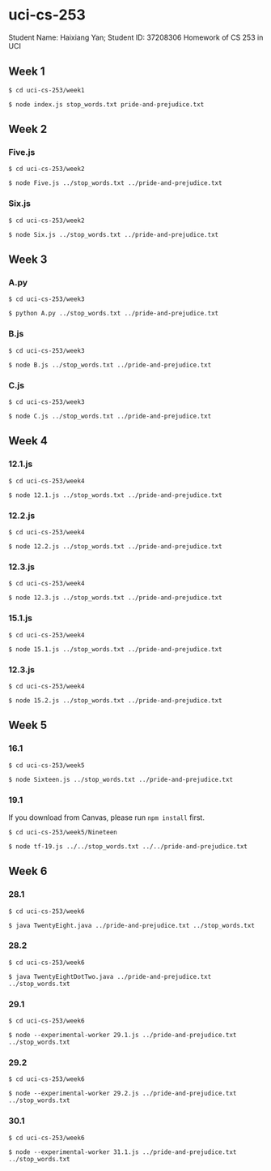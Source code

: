 # uci-cs-253

Student Name: Haixiang Yan;
Student ID: 37208306
Homework of CS 253 in UCI

## Week 1

```
$ cd uci-cs-253/week1

$ node index.js stop_words.txt pride-and-prejudice.txt
```

## Week 2

### Five.js

```
$ cd uci-cs-253/week2

$ node Five.js ../stop_words.txt ../pride-and-prejudice.txt
```

### Six.js

```
$ cd uci-cs-253/week2

$ node Six.js ../stop_words.txt ../pride-and-prejudice.txt
```

## Week 3

### A.py

```
$ cd uci-cs-253/week3

$ python A.py ../stop_words.txt ../pride-and-prejudice.txt
```

### B.js

```
$ cd uci-cs-253/week3

$ node B.js ../stop_words.txt ../pride-and-prejudice.txt
```

### C.js

```
$ cd uci-cs-253/week3

$ node C.js ../stop_words.txt ../pride-and-prejudice.txt
```

## Week 4

### 12.1.js

```
$ cd uci-cs-253/week4

$ node 12.1.js ../stop_words.txt ../pride-and-prejudice.txt
```

### 12.2.js

```
$ cd uci-cs-253/week4

$ node 12.2.js ../stop_words.txt ../pride-and-prejudice.txt
```

### 12.3.js

```
$ cd uci-cs-253/week4

$ node 12.3.js ../stop_words.txt ../pride-and-prejudice.txt
```

### 15.1.js

```
$ cd uci-cs-253/week4

$ node 15.1.js ../stop_words.txt ../pride-and-prejudice.txt
```

### 12.3.js

```
$ cd uci-cs-253/week4

$ node 15.2.js ../stop_words.txt ../pride-and-prejudice.txt
```

## Week 5

### 16.1
```
$ cd uci-cs-253/week5

$ node Sixteen.js ../stop_words.txt ../pride-and-prejudice.txt
```

### 19.1
If you download from Canvas, please run `npm install` first.

```
$ cd uci-cs-253/week5/Nineteen

$ node tf-19.js ../../stop_words.txt ../../pride-and-prejudice.txt
```

## Week 6

### 28.1

```
$ cd uci-cs-253/week6

$ java TwentyEight.java ../pride-and-prejudice.txt ../stop_words.txt
```

### 28.2

```
$ cd uci-cs-253/week6

$ java TwentyEightDotTwo.java ../pride-and-prejudice.txt ../stop_words.txt
```

### 29.1

```
$ cd uci-cs-253/week6

$ node --experimental-worker 29.1.js ../pride-and-prejudice.txt ../stop_words.txt
```

### 29.2

```
$ cd uci-cs-253/week6

$ node --experimental-worker 29.2.js ../pride-and-prejudice.txt ../stop_words.txt
```

### 30.1

```
$ cd uci-cs-253/week6

$ node --experimental-worker 31.1.js ../pride-and-prejudice.txt ../stop_words.txt
```
